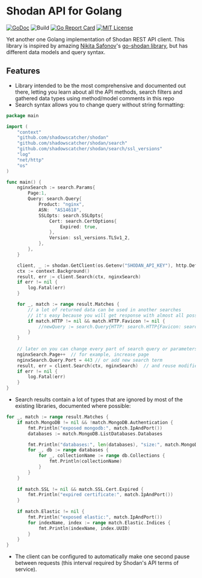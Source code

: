 # Shodan API for Golang

[![GoDoc](https://img.shields.io/badge/docs-pkg.go.dev-informational?logo=go&style=flat-square)](https://pkg.go.dev/github.com/shadowscatcher/shodan?tab=doc)
![Build](https://img.shields.io/github/actions/workflow/status/shadowscatcher/shodan/go.yml?branch=master)
[![Go Report Card](https://goreportcard.com/badge/github.com/shadowscatcher/shodan?style=flat-square)](https://goreportcard.com/report/github.com/shadowscatcher/shodan)
[![MIT License](https://img.shields.io/badge/license-MIT-informational.svg?style=flat-square)](LICENSE)

Yet another one Golang implementation of Shodan REST API client. 
This library is inspired by amazing [Nikita Safonov](https://github.com/ns3777k/)'s [go-shodan library](https://github.com/ns3777k/go-shodan), but has different data models and query syntax.

## Features

- Library intended to be the most comprehensive and documented out there, letting you learn about all the API methods, search filters and gathered data types using method/model comments in this repo
- Search syntax allows you to change query without string formatting:

```go
package main

import (
	"context"
	"github.com/shadowscatcher/shodan"
	"github.com/shadowscatcher/shodan/search"
	"github.com/shadowscatcher/shodan/search/ssl_versions"
	"log"
	"net/http"
	"os"
)

func main() {
	nginxSearch := search.Params{
		Page:1,
		Query: search.Query{
			Product: "nginx",
			ASN:  "AS14618",
			SSLOpts: search.SSLOpts{
				Cert: search.CertOptions{
					Expired: true,
				},
				Version: ssl_versions.TLSv1_2,
			},
		},
	}

	client, _ := shodan.GetClient(os.Getenv("SHODAN_API_KEY"), http.DefaultClient, true)
	ctx := context.Background()
	result, err := client.Search(ctx, nginxSearch)
	if err != nil {
		log.Fatal(err)
	}

	for _, match := range result.Matches {
		// a lot of returned data can be used in another searches
		// it's easy because you will get response with almost all possible fields, just don't forget to check them
		if match.HTTP != nil && match.HTTP.Favicon != nil {
			//newQuery := search.Query{HTTP: search.HTTP{Favicon: search.Favicon{Hash: match.HTTP.Favicon.Hash}}}
		}
	}
	
	// later on you can change every part of search query or parameters:
	nginxSearch.Page++  // for example, increase page
	nginxSearch.Query.Port = 443 // or add new search term
	result, err = client.Search(ctx, nginxSearch)  // and reuse modified parameters object
	if err != nil {
		log.Fatal(err)
	}
}
```

- Search results contain a lot of types that are ignored by most of the existing libraries, documented where possible:

```go
for _, match := range result.Matches {
	if match.MongoDB != nil && !match.MongoDB.Authentication {
		fmt.Println("exposed mongodb:", match.IpAndPort())
		databases := match.MongoDB.ListDatabases.Databases

		fmt.Println("databases:", len(databases), "size:", match.MongoDB.ListDatabases.TotalSize)
		for _, db := range databases {
			for _, collectionName := range db.Collections {
				fmt.Println(collectionName)
			}
		}
	}
		
	if match.SSL != nil && match.SSL.Cert.Expired {
		fmt.Println("expired certificate:", match.IpAndPort())
	}
		
	if match.Elastic != nil {
		fmt.Println("exposed elastic:", match.IpAndPort())
		for indexName, index := range match.Elastic.Indices {
			fmt.Println(indexName, index.UUID)
		}
	}
}
```

 - The client can be configured to automatically make one second pause between requests (this interval required by Shodan's API terms of service).
